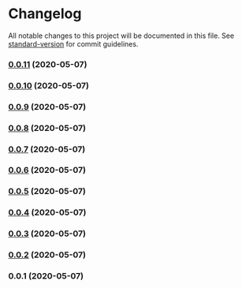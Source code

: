 # Changelog

All notable changes to this project will be documented in this file. See [standard-version](https://github.com/conventional-changelog/standard-version) for commit guidelines.

### [0.0.11](https://github.com/webartisans-es/nuxt-auth/compare/v0.0.10...v0.0.11) (2020-05-07)

### [0.0.10](https://github.com/webartisans-es/nuxt-auth/compare/v0.0.9...v0.0.10) (2020-05-07)

### [0.0.9](https://github.com/webartisans-es/nuxt-auth/compare/v0.0.8...v0.0.9) (2020-05-07)

### [0.0.8](https://github.com/webartisans-es/nuxt-auth/compare/v0.0.7...v0.0.8) (2020-05-07)

### [0.0.7](https://github.com/webartisans-es/nuxt-auth/compare/v0.0.6...v0.0.7) (2020-05-07)

### [0.0.6](https://github.com/wartisans/nuxt-auth/compare/v0.0.5...v0.0.6) (2020-05-07)

### [0.0.5](https://github.com/wartisans/nuxt-auth/compare/v0.0.4...v0.0.5) (2020-05-07)

### [0.0.4](https://github.com/wartisans/nuxt-auth/compare/v0.0.3...v0.0.4) (2020-05-07)

### [0.0.3](https://github.com/wartisans/nuxt-auth/compare/v0.0.2...v0.0.3) (2020-05-07)

### [0.0.2](https://github.com/wartisans/nuxt-auth/compare/v0.0.1...v0.0.2) (2020-05-07)

### 0.0.1 (2020-05-07)
